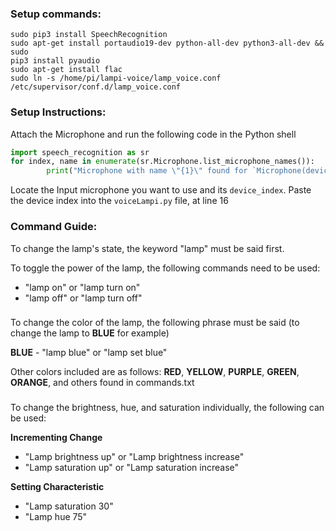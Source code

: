 ### Setup commands:
```
sudo pip3 install SpeechRecognition
sudo apt-get install portaudio19-dev python-all-dev python3-all-dev && sudo 
pip3 install pyaudio
sudo apt-get install flac
sudo ln -s /home/pi/lampi-voice/lamp_voice.conf /etc/supervisor/conf.d/lamp_voice.conf
```


### Setup Instructions:
Attach the Microphone and run the following code in the Python shell
```python
import speech_recognition as sr
for index, name in enumerate(sr.Microphone.list_microphone_names()):
        print("Microphone with name \"{1}\" found for `Microphone(device_index={0})`".format(index, name))
```
Locate the Input microphone you want to use and its `device_index`. Paste the device index into the `voiceLampi.py` file, at line 16


### Command Guide:
To change the lamp's state, the keyword "lamp" must be said first.

To toggle the power of the lamp, the following commands need to be used:
* "lamp on" or "lamp turn on"
* "lamp off" or "lamp turn off"

###

To change the color of the lamp, the following phrase must be said (to change the lamp to **BLUE** for example)

  **BLUE** - "lamp blue" or "lamp set blue"
  
Other colors included are as follows:  **RED**, **YELLOW**, **PURPLE**, **GREEN**, **ORANGE**, and others found in commands.txt
  
###

To change the brightness, hue, and saturation individually, the following can be used:

**Incrementing Change**
* "Lamp brightness up" or "Lamp brightness increase"
* "Lamp saturation up" or "Lamp saturation increase"

**Setting Characteristic**
* "Lamp saturation 30"
* "Lamp hue 75"

              
  
